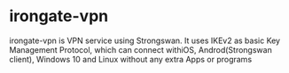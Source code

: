 # irongate-vpn

irongate-vpn is VPN service using Strongswan. It uses IKEv2 as basic Key Management Protocol, which can connect withiOS, Androd(Strongswan client), Windows 10 and Linux without any extra Apps or programs
